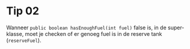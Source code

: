 # Tip 02

Wanneer `public boolean hasEnoughFuel(int fuel)` false is, in de super-klasse, moet je checken of er
genoeg fuel is in de reserve tank (`reserveFuel`).

